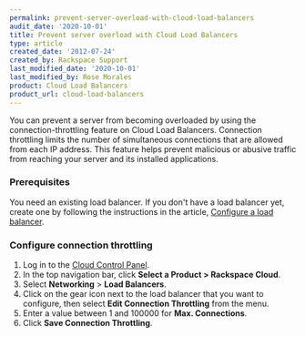 ```yaml
---
permalink: prevent-server-overload-with-cloud-load-balancers
audit_date: '2020-10-01'
title: Prevent server overload with Cloud Load Balancers
type: article
created_date: '2012-07-24'
created_by: Rackspace Support
last_modified_date: '2020-10-01'
last_modified_by: Rose Morales
product: Cloud Load Balancers
product_url: cloud-load-balancers
---
```


You can prevent a server from becoming overloaded by using the
connection-throttling feature on Cloud Load Balancers. Connection throttling
limits the number of simultaneous connections that are allowed from each IP
address. This feature helps prevent malicious or abusive traffic from reaching
your server and its installed applications.

### Prerequisites

You need an existing load balancer. If you don't have a load balancer yet, create one by following the
instructions in the article, [Configure a load balancer](/support/how-to/configure-a-load-balancer/).

### Configure connection throttling

1. Log in to the [Cloud Control Panel](https://login.rackspace.com).
2. In the top navigation bar, click **Select a Product > Rackspace Cloud**.
3. Select **Networking** > **Load Balancers**.
4. Click on the gear icon next to the load balancer that you want to configure,
    then select **Edit Connection Throttling** from the menu.
5. Enter a value between 1 and 100000 for **Max. Connections**.
6. Click **Save Connection Throttling**.
